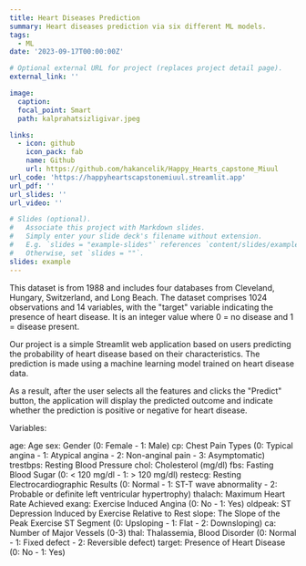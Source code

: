```yaml
---
title: Heart Diseases Prediction
summary: Heart diseases prediction via six different ML models.
tags:
  - ML
date: '2023-09-17T00:00:00Z'

# Optional external URL for project (replaces project detail page).
external_link: ''

image:
  caption: 
  focal_point: Smart
  path: kalprahatsizligivar.jpeg

links:
  - icon: github
    icon_pack: fab
    name: Github
    url: https://github.com/hakancelik/Happy_Hearts_capstone_Miuul
url_code: 'https://happyheartscapstonemiuul.streamlit.app'
url_pdf: ''
url_slides: ''
url_video: ''

# Slides (optional).
#   Associate this project with Markdown slides.
#   Simply enter your slide deck's filename without extension.
#   E.g. `slides = "example-slides"` references `content/slides/example-slides.md`.
#   Otherwise, set `slides = ""`.
slides: example
---
```


This dataset is from 1988 and includes four databases from Cleveland, Hungary, Switzerland, and Long Beach. The dataset comprises 1024 observations and 14 variables, with the "target" variable indicating the presence of heart disease. It is an integer value where 0 = no disease and 1 = disease present.

Our project is a simple Streamlit web application based on users predicting the probability of heart disease based on their characteristics. The prediction is made using a machine learning model trained on heart disease data.

As a result, after the user selects all the features and clicks the "Predict" button, the application will display the predicted outcome and indicate whether the prediction is positive or negative for heart disease.

Variables:

age: Age
sex: Gender (0: Female - 1: Male)
cp: Chest Pain Types (0: Typical angina - 1: Atypical angina - 2: Non-anginal pain - 3: Asymptomatic)
trestbps: Resting Blood Pressure
chol: Cholesterol (mg/dl)
fbs: Fasting Blood Sugar (0: < 120 mg/dl - 1: > 120 mg/dl)
restecg: Resting Electrocardiographic Results (0: Normal - 1: ST-T wave abnormality - 2: Probable or definite left ventricular hypertrophy)
thalach: Maximum Heart Rate Achieved
exang: Exercise Induced Angina (0: No - 1: Yes)
oldpeak: ST Depression Induced by Exercise Relative to Rest
slope: The Slope of the Peak Exercise ST Segment (0: Upsloping - 1: Flat - 2: Downsloping)
ca: Number of Major Vessels (0-3)
thal: Thalassemia, Blood Disorder (0: Normal - 1: Fixed defect - 2: Reversible defect)
target: Presence of Heart Disease (0: No - 1: Yes)
